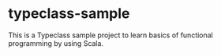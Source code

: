 # typeclass-sample
This is a Typeclass sample project to learn basics of functional programming by using Scala.